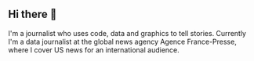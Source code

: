 ## Hi there 👋

I'm a journalist who uses code, data and graphics to tell stories. Currently I'm a data journalist at the global news agency Agence France-Presse, where I cover US news for an international audience.

<!--
**corintxt/corintxt** is a ✨ _special_ ✨ repository because its `README.md` (this file) appears on your GitHub profile.

Here are some ideas to get you started:

- 🔭 I’m currently working on ...
- 🌱 I’m currently learning ...
- 👯 I’m looking to collaborate on ...
- 🤔 I’m looking for help with ...
- 💬 Ask me about ...
- 📫 How to reach me: ...
- 😄 Pronouns: ...
- ⚡ Fun fact: ...
-->

